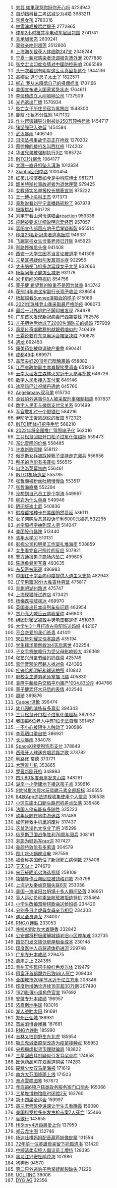 1. [刘芸 如果我骂你妈你开心吗](https://s.weibo.com/weibo?q=%E5%88%98%E8%8A%B8%20%E5%A6%82%E6%9E%9C%E6%88%91%E9%AA%82%E4%BD%A0%E5%A6%88%E4%BD%A0%E5%BC%80%E5%BF%83%E5%90%97&Refer=top) 4224943
1. [自动挡科目二考试减少为4项](https://s.weibo.com/weibo?q=%23%E8%87%AA%E5%8A%A8%E6%8C%A1%E7%A7%91%E7%9B%AE%E4%BA%8C%E8%80%83%E8%AF%95%E5%87%8F%E5%B0%91%E4%B8%BA4%E9%A1%B9%23&Refer=top) 3983211
1. [禁忌女孩](https://s.weibo.com/weibo?q=%E7%A6%81%E5%BF%8C%E5%A5%B3%E5%AD%A9&Refer=top) 2780316
1. [林雪演戏被喂烂提子](https://s.weibo.com/weibo?q=%23%E6%9E%97%E9%9B%AA%E6%BC%94%E6%88%8F%E8%A2%AB%E5%96%82%E7%83%82%E6%8F%90%E5%AD%90%23&Refer=top) 2772865
1. [停车2小时被共享电动车层层包围](https://s.weibo.com/weibo?q=%23%E5%81%9C%E8%BD%A62%E5%B0%8F%E6%97%B6%E8%A2%AB%E5%85%B1%E4%BA%AB%E7%94%B5%E5%8A%A8%E8%BD%A6%E5%B1%82%E5%B1%82%E5%8C%85%E5%9B%B4%23&Refer=top) 2741741
1. [言承旭状态](https://s.weibo.com/weibo?q=%23%E8%A8%80%E6%89%BF%E6%97%AD%E7%8A%B6%E6%80%81%23&Refer=top) 2609241
1. [窦骁亲吻何超莲](https://s.weibo.com/weibo?q=%E7%AA%A6%E9%AA%81%E4%BA%B2%E5%90%BB%E4%BD%95%E8%B6%85%E8%8E%B2&Refer=top) 2512806
1. [上海海关截获人体细胞247支](https://s.weibo.com/weibo?q=%23%E4%B8%8A%E6%B5%B7%E6%B5%B7%E5%85%B3%E6%88%AA%E8%8E%B7%E4%BA%BA%E4%BD%93%E7%BB%86%E8%83%9E247%E6%94%AF%23&Refer=top) 2348744
1. [宁夏一新冠感染者流调报告遭外泄](https://s.weibo.com/weibo?q=%E5%AE%81%E5%A4%8F%E4%B8%80%E6%96%B0%E5%86%A0%E6%84%9F%E6%9F%93%E8%80%85%E6%B5%81%E8%B0%83%E6%8A%A5%E5%91%8A%E9%81%AD%E5%A4%96%E6%B3%84&Refer=top) 2077888
1. [张文宏谈印度疫情对中国防控影响](https://s.weibo.com/weibo?q=%23%E5%BC%A0%E6%96%87%E5%AE%8F%E8%B0%88%E5%8D%B0%E5%BA%A6%E7%96%AB%E6%83%85%E5%AF%B9%E4%B8%AD%E5%9B%BD%E9%98%B2%E6%8E%A7%E5%BD%B1%E5%93%8D%23&Refer=top) 2065589
1. [头一次看到有明星这么认真回复这个](https://s.weibo.com/weibo?q=%23%E5%A4%B4%E4%B8%80%E6%AC%A1%E7%9C%8B%E5%88%B0%E6%9C%89%E6%98%8E%E6%98%9F%E8%BF%99%E4%B9%88%E8%AE%A4%E7%9C%9F%E5%9B%9E%E5%A4%8D%E8%BF%99%E4%B8%AA%23&Refer=top) 1944136
1. [高卿尘 这个房子太土了](https://s.weibo.com/weibo?q=%E9%AB%98%E5%8D%BF%E5%B0%98%20%E8%BF%99%E4%B8%AA%E6%88%BF%E5%AD%90%E5%A4%AA%E5%9C%9F%E4%BA%86&Refer=top) 1822571
1. [柳岩 我从未降低自己的择偶标准](https://s.weibo.com/weibo?q=%E6%9F%B3%E5%B2%A9%20%E6%88%91%E4%BB%8E%E6%9C%AA%E9%99%8D%E4%BD%8E%E8%87%AA%E5%B7%B1%E7%9A%84%E6%8B%A9%E5%81%B6%E6%A0%87%E5%87%86&Refer=top) 1781166
1. [美国宣布进入国家紧急状态](https://s.weibo.com/weibo?q=%23%E7%BE%8E%E5%9B%BD%E5%AE%A3%E5%B8%83%E8%BF%9B%E5%85%A5%E5%9B%BD%E5%AE%B6%E7%B4%A7%E6%80%A5%E7%8A%B6%E6%80%81%23&Refer=top) 1764611
1. [李佳琦成立人间唢呐公司](https://s.weibo.com/weibo?q=%23%E6%9D%8E%E4%BD%B3%E7%90%A6%E6%88%90%E7%AB%8B%E4%BA%BA%E9%97%B4%E5%94%A2%E5%91%90%E5%85%AC%E5%8F%B8%23&Refer=top) 1737509
1. [光光退出厂牌](https://s.weibo.com/weibo?q=%23%E5%85%89%E5%85%89%E9%80%80%E5%87%BA%E5%8E%82%E7%89%8C%23&Refer=top) 1570934
1. [坠亡女子所住民宿为黑旅店](https://s.weibo.com/weibo?q=%E5%9D%A0%E4%BA%A1%E5%A5%B3%E5%AD%90%E6%89%80%E4%BD%8F%E6%B0%91%E5%AE%BF%E4%B8%BA%E9%BB%91%E6%97%85%E5%BA%97&Refer=top) 1548300
1. [鹿晗 化妆不分性别](https://s.weibo.com/weibo?q=%E9%B9%BF%E6%99%97%20%E5%8C%96%E5%A6%86%E4%B8%8D%E5%88%86%E6%80%A7%E5%88%AB&Refer=top) 1471132
1. [作业帮猿辅导分别被处250万顶格罚款](https://s.weibo.com/weibo?q=%23%E4%BD%9C%E4%B8%9A%E5%B8%AE%E7%8C%BF%E8%BE%85%E5%AF%BC%E5%88%86%E5%88%AB%E8%A2%AB%E5%A4%84250%E4%B8%87%E9%A1%B6%E6%A0%BC%E7%BD%9A%E6%AC%BE%23&Refer=top) 1454717
1. [猪坚强已入弥留](https://s.weibo.com/weibo?q=%E7%8C%AA%E5%9D%9A%E5%BC%BA%E5%B7%B2%E5%85%A5%E5%BC%A5%E7%95%99&Refer=top) 1454594
1. [武汉暴雨](https://s.weibo.com/weibo?q=%E6%AD%A6%E6%B1%89%E6%9A%B4%E9%9B%A8&Refer=top) 1406140
1. [洱海坠机事故伤员正在抢救](https://s.weibo.com/weibo?q=%23%E6%B4%B1%E6%B5%B7%E5%9D%A0%E6%9C%BA%E4%BA%8B%E6%95%85%E4%BC%A4%E5%91%98%E6%AD%A3%E5%9C%A8%E6%8A%A2%E6%95%91%23&Refer=top) 1270202
1. [蔡徐坤的接机名叫西红柿](https://s.weibo.com/weibo?q=%23%E8%94%A1%E5%BE%90%E5%9D%A4%E7%9A%84%E6%8E%A5%E6%9C%BA%E5%90%8D%E5%8F%AB%E8%A5%BF%E7%BA%A2%E6%9F%BF%23&Refer=top) 1124202
1. [华谊兄弟被强制执行3亿](https://s.weibo.com/weibo?q=%E5%8D%8E%E8%B0%8A%E5%85%84%E5%BC%9F%E8%A2%AB%E5%BC%BA%E5%88%B6%E6%89%A7%E8%A1%8C3%E4%BA%BF&Refer=top) 1085724
1. [INTO1分宿舍](https://s.weibo.com/weibo?q=INTO1%E5%88%86%E5%AE%BF%E8%88%8D&Refer=top) 1084177
1. [大理一直升机坠入洱海](https://s.weibo.com/weibo?q=%23%E5%A4%A7%E7%90%86%E4%B8%80%E7%9B%B4%E5%8D%87%E6%9C%BA%E5%9D%A0%E5%85%A5%E6%B4%B1%E6%B5%B7%23&Refer=top) 1012834
1. [Xiaohu回归中路](https://s.weibo.com/weibo?q=Xiaohu%E5%9B%9E%E5%BD%92%E4%B8%AD%E8%B7%AF&Refer=top) 1000454
1. [红孩儿扮演者如今是中科院博士](https://s.weibo.com/weibo?q=%23%E7%BA%A2%E5%AD%A9%E5%84%BF%E6%89%AE%E6%BC%94%E8%80%85%E5%A6%82%E4%BB%8A%E6%98%AF%E4%B8%AD%E7%A7%91%E9%99%A2%E5%8D%9A%E5%A3%AB%23&Refer=top) 981271
1. [韶关特斯拉事故逝者为退休民警](https://s.weibo.com/weibo?q=%23%E9%9F%B6%E5%85%B3%E7%89%B9%E6%96%AF%E6%8B%89%E4%BA%8B%E6%95%85%E9%80%9D%E8%80%85%E4%B8%BA%E9%80%80%E4%BC%91%E6%B0%91%E8%AD%A6%23&Refer=top) 979425
1. [女教师实名举报校长猥亵宣判](https://s.weibo.com/weibo?q=%23%E5%A5%B3%E6%95%99%E5%B8%88%E5%AE%9E%E5%90%8D%E4%B8%BE%E6%8A%A5%E6%A0%A1%E9%95%BF%E7%8C%A5%E4%BA%B5%E5%AE%A3%E5%88%A4%23&Refer=top) 975222
1. [王一博小名叫王杰](https://s.weibo.com/weibo?q=%23%E7%8E%8B%E4%B8%80%E5%8D%9A%E5%B0%8F%E5%90%8D%E5%8F%AB%E7%8E%8B%E6%9D%B0%23&Refer=top) 971373
1. [景甜说看刘宇宁直播路转粉了](https://s.weibo.com/weibo?q=%23%E6%99%AF%E7%94%9C%E8%AF%B4%E7%9C%8B%E5%88%98%E5%AE%87%E5%AE%81%E7%9B%B4%E6%92%AD%E8%B7%AF%E8%BD%AC%E7%B2%89%E4%BA%86%23&Refer=top) 967978
1. [极限挑战](https://s.weibo.com/weibo?q=%E6%9E%81%E9%99%90%E6%8C%91%E6%88%98&Refer=top) 961728
1. [刘宇宁看山河令演唱会reaction](https://s.weibo.com/weibo?q=%23%E5%88%98%E5%AE%87%E5%AE%81%E7%9C%8B%E5%B1%B1%E6%B2%B3%E4%BB%A4%E6%BC%94%E5%94%B1%E4%BC%9Areaction%23&Refer=top) 959338
1. [应聘被要求详细说明恋爱经历](https://s.weibo.com/weibo?q=%23%E5%BA%94%E8%81%98%E8%A2%AB%E8%A6%81%E6%B1%82%E8%AF%A6%E7%BB%86%E8%AF%B4%E6%98%8E%E6%81%8B%E7%88%B1%E7%BB%8F%E5%8E%86%23&Refer=top) 957057
1. [富阳宣传部回应豹子后掌疑断裂](https://s.weibo.com/weibo?q=%23%E5%AF%8C%E9%98%B3%E5%AE%A3%E4%BC%A0%E9%83%A8%E5%9B%9E%E5%BA%94%E8%B1%B9%E5%AD%90%E5%90%8E%E6%8E%8C%E7%96%91%E6%96%AD%E8%A3%82%23&Refer=top) 955514
1. [印度23名新冠患者逃离医院](https://s.weibo.com/weibo?q=%23%E5%8D%B0%E5%BA%A623%E5%90%8D%E6%96%B0%E5%86%A0%E6%82%A3%E8%80%85%E9%80%83%E7%A6%BB%E5%8C%BB%E9%99%A2%23&Refer=top) 949331
1. [飞踹掌掴女生涉事老师已开除](https://s.weibo.com/weibo?q=%E9%A3%9E%E8%B8%B9%E6%8E%8C%E6%8E%B4%E5%A5%B3%E7%94%9F%E6%B6%89%E4%BA%8B%E8%80%81%E5%B8%88%E5%B7%B2%E5%BC%80%E9%99%A4&Refer=top) 945923
1. [利路修微信头像](https://s.weibo.com/weibo?q=%23%E5%88%A9%E8%B7%AF%E4%BF%AE%E5%BE%AE%E4%BF%A1%E5%A4%B4%E5%83%8F%23&Refer=top) 941408
1. [西安一大学生因不当言论被退学](https://s.weibo.com/weibo?q=%23%E8%A5%BF%E5%AE%89%E4%B8%80%E5%A4%A7%E5%AD%A6%E7%94%9F%E5%9B%A0%E4%B8%8D%E5%BD%93%E8%A8%80%E8%AE%BA%E8%A2%AB%E9%80%80%E5%AD%A6%23&Refer=top) 941306
1. [三星耳机疑似引发耳部炎症](https://s.weibo.com/weibo?q=%23%E4%B8%89%E6%98%9F%E8%80%B3%E6%9C%BA%E7%96%91%E4%BC%BC%E5%BC%95%E5%8F%91%E8%80%B3%E9%83%A8%E7%82%8E%E7%97%87%23&Refer=top) 932956
1. [丈夫脑梗飞机多次延误女子大哭](https://s.weibo.com/weibo?q=%E4%B8%88%E5%A4%AB%E8%84%91%E6%A2%97%E9%A3%9E%E6%9C%BA%E5%A4%9A%E6%AC%A1%E5%BB%B6%E8%AF%AF%E5%A5%B3%E5%AD%90%E5%A4%A7%E5%93%AD&Refer=top) 932666
1. [杨紫问董子健怎么减肥](https://s.weibo.com/weibo?q=%23%E6%9D%A8%E7%B4%AB%E9%97%AE%E8%91%A3%E5%AD%90%E5%81%A5%E6%80%8E%E4%B9%88%E5%87%8F%E8%82%A5%23&Refer=top) 931178
1. [米卡房间的电视机](https://s.weibo.com/weibo?q=%23%E7%B1%B3%E5%8D%A1%E6%88%BF%E9%97%B4%E7%9A%84%E7%94%B5%E8%A7%86%E6%9C%BA%23&Refer=top) 854756
1. [董子健 希望我的稳重不是因为体重](https://s.weibo.com/weibo?q=%E8%91%A3%E5%AD%90%E5%81%A5%20%E5%B8%8C%E6%9C%9B%E6%88%91%E7%9A%84%E7%A8%B3%E9%87%8D%E4%B8%8D%E6%98%AF%E5%9B%A0%E4%B8%BA%E4%BD%93%E9%87%8D&Refer=top) 843742
1. [获刑14年未坐牢副行长现予收监](https://s.weibo.com/weibo?q=%23%E8%8E%B7%E5%88%9114%E5%B9%B4%E6%9C%AA%E5%9D%90%E7%89%A2%E5%89%AF%E8%A1%8C%E9%95%BF%E7%8E%B0%E4%BA%88%E6%94%B6%E7%9B%91%23&Refer=top) 828654
1. [杨超越看Sunnee演唱会的样子](https://s.weibo.com/weibo?q=%23%E6%9D%A8%E8%B6%85%E8%B6%8A%E7%9C%8BSunnee%E6%BC%94%E5%94%B1%E4%BC%9A%E7%9A%84%E6%A0%B7%E5%AD%90%23&Refer=top) 815089
1. [2021年珠峰登山季采取最严格防疫](https://s.weibo.com/weibo?q=%232021%E5%B9%B4%E7%8F%A0%E5%B3%B0%E7%99%BB%E5%B1%B1%E5%AD%A3%E9%87%87%E5%8F%96%E6%9C%80%E4%B8%A5%E6%A0%BC%E9%98%B2%E7%96%AB%23&Refer=top) 808073
1. [最后一只外逃豹子脚印被发现](https://s.weibo.com/weibo?q=%23%E6%9C%80%E5%90%8E%E4%B8%80%E5%8F%AA%E5%A4%96%E9%80%83%E8%B1%B9%E5%AD%90%E8%84%9A%E5%8D%B0%E8%A2%AB%E5%8F%91%E7%8E%B0%23&Refer=top) 784678
1. [广东首次发现新冠病毒巴西突变株](https://s.weibo.com/weibo?q=%E5%B9%BF%E4%B8%9C%E9%A6%96%E6%AC%A1%E5%8F%91%E7%8E%B0%E6%96%B0%E5%86%A0%E7%97%85%E6%AF%92%E5%B7%B4%E8%A5%BF%E7%AA%81%E5%8F%98%E6%A0%AA&Refer=top) 762576
1. [儿子牺牲后她成了2000名消防员的妈妈](https://s.weibo.com/weibo?q=%23%E5%84%BF%E5%AD%90%E7%89%BA%E7%89%B2%E5%90%8E%E5%A5%B9%E6%88%90%E4%BA%862000%E5%90%8D%E6%B6%88%E9%98%B2%E5%91%98%E7%9A%84%E5%A6%88%E5%A6%88%23&Refer=top) 757909
1. [凤凰传奇唱歌稳的就跟假唱似的](https://s.weibo.com/weibo?q=%23%E5%87%A4%E5%87%B0%E4%BC%A0%E5%A5%87%E5%94%B1%E6%AD%8C%E7%A8%B3%E7%9A%84%E5%B0%B1%E8%B7%9F%E5%81%87%E5%94%B1%E4%BC%BC%E7%9A%84%23&Refer=top) 740439
1. [王霜说要在东京奥运会摧坚决胜](https://s.weibo.com/weibo?q=%23%E7%8E%8B%E9%9C%9C%E8%AF%B4%E8%A6%81%E5%9C%A8%E4%B8%9C%E4%BA%AC%E5%A5%A5%E8%BF%90%E4%BC%9A%E6%91%A7%E5%9D%9A%E5%86%B3%E8%83%9C%23&Refer=top) 700878
1. [遇龙](https://s.weibo.com/weibo?q=%E9%81%87%E9%BE%99&Refer=top) 692450
1. [康美药业被申请破产重整](https://s.weibo.com/weibo?q=%E5%BA%B7%E7%BE%8E%E8%8D%AF%E4%B8%9A%E8%A2%AB%E7%94%B3%E8%AF%B7%E7%A0%B4%E4%BA%A7%E9%87%8D%E6%95%B4&Refer=top) 690441
1. [成都49中](https://s.weibo.com/weibo?q=%E6%88%90%E9%83%BD49%E4%B8%AD&Refer=top) 689971
1. [盖茨夫妇2019年已酝酿离婚](https://s.weibo.com/weibo?q=%E7%9B%96%E8%8C%A8%E5%A4%AB%E5%A6%872019%E5%B9%B4%E5%B7%B2%E9%85%9D%E9%85%BF%E7%A6%BB%E5%A9%9A&Refer=top) 658882
1. [江西省政协副主席肖毅接受调查](https://s.weibo.com/weibo?q=%23%E6%B1%9F%E8%A5%BF%E7%9C%81%E6%94%BF%E5%8D%8F%E5%89%AF%E4%B8%BB%E5%B8%AD%E8%82%96%E6%AF%85%E6%8E%A5%E5%8F%97%E8%B0%83%E6%9F%A5%23&Refer=top) 651923
1. [云南大理发生森林火灾近千人参与扑救](https://s.weibo.com/weibo?q=%E4%BA%91%E5%8D%97%E5%A4%A7%E7%90%86%E5%8F%91%E7%94%9F%E6%A3%AE%E6%9E%97%E7%81%AB%E7%81%BE%E8%BF%91%E5%8D%83%E4%BA%BA%E5%8F%82%E4%B8%8E%E6%89%91%E6%95%91&Refer=top) 649726
1. [数字人民币接入支付宝](https://s.weibo.com/weibo?q=%E6%95%B0%E5%AD%97%E4%BA%BA%E6%B0%91%E5%B8%81%E6%8E%A5%E5%85%A5%E6%94%AF%E4%BB%98%E5%AE%9D&Refer=top) 649146
1. [迪丽热巴让祝绪丹遇她](https://s.weibo.com/weibo?q=%23%E8%BF%AA%E4%B8%BD%E7%83%AD%E5%B7%B4%E8%AE%A9%E7%A5%9D%E7%BB%AA%E4%B8%B9%E9%81%87%E5%A5%B9%23&Refer=top) 645760
1. [Angelababy双马尾](https://s.weibo.com/weibo?q=%23Angelababy%E5%8F%8C%E9%A9%AC%E5%B0%BE%23&Refer=top) 615730
1. [金钱豹外逃事件5人被采取刑事强制措施](https://s.weibo.com/weibo?q=%23%E9%87%91%E9%92%B1%E8%B1%B9%E5%A4%96%E9%80%83%E4%BA%8B%E4%BB%B65%E4%BA%BA%E8%A2%AB%E9%87%87%E5%8F%96%E5%88%91%E4%BA%8B%E5%BC%BA%E5%88%B6%E6%8E%AA%E6%96%BD%23&Refer=top) 607837
1. [数字人民币与微信支付宝关系](https://s.weibo.com/weibo?q=%23%E6%95%B0%E5%AD%97%E4%BA%BA%E6%B0%91%E5%B8%81%E4%B8%8E%E5%BE%AE%E4%BF%A1%E6%94%AF%E4%BB%98%E5%AE%9D%E5%85%B3%E7%B3%BB%23&Refer=top) 601499
1. [军官敬礼时一个带错仨](https://s.weibo.com/weibo?q=%23%E5%86%9B%E5%AE%98%E6%95%AC%E7%A4%BC%E6%97%B6%E4%B8%80%E4%B8%AA%E5%B8%A6%E9%94%99%E4%BB%A8%23&Refer=top) 584216
1. [尹昉听王俊凯胡说的反应](https://s.weibo.com/weibo?q=%23%E5%B0%B9%E6%98%89%E5%90%AC%E7%8E%8B%E4%BF%8A%E5%87%AF%E8%83%A1%E8%AF%B4%E7%9A%84%E5%8F%8D%E5%BA%94%23&Refer=top) 572323
1. [INTO1团体打招呼手势](https://s.weibo.com/weibo?q=%23INTO1%E5%9B%A2%E4%BD%93%E6%89%93%E6%8B%9B%E5%91%BC%E6%89%8B%E5%8A%BF%23&Refer=top) 566210
1. [2022年将全国推广驾照电子化](https://s.weibo.com/weibo?q=2022%E5%B9%B4%E5%B0%86%E5%85%A8%E5%9B%BD%E6%8E%A8%E5%B9%BF%E9%A9%BE%E7%85%A7%E7%94%B5%E5%AD%90%E5%8C%96&Refer=top) 562016
1. [三只松鼠回应开口松子过氧化值超标](https://s.weibo.com/weibo?q=%23%E4%B8%89%E5%8F%AA%E6%9D%BE%E9%BC%A0%E5%9B%9E%E5%BA%94%E5%BC%80%E5%8F%A3%E6%9D%BE%E5%AD%90%E8%BF%87%E6%B0%A7%E5%8C%96%E5%80%BC%E8%B6%85%E6%A0%87%23&Refer=top) 559473
1. [东北雪糕的价格](https://s.weibo.com/weibo?q=%23%E4%B8%9C%E5%8C%97%E9%9B%AA%E7%B3%95%E7%9A%84%E4%BB%B7%E6%A0%BC%23&Refer=top) 558485
1. [许嵩新歌假摔](https://s.weibo.com/weibo?q=%23%E8%AE%B8%E5%B5%A9%E6%96%B0%E6%AD%8C%E5%81%87%E6%91%94%23&Refer=top) 558112
1. [俄罗斯女兵被踩掉靴子坚持走完阅兵](https://s.weibo.com/weibo?q=%23%E4%BF%84%E7%BD%97%E6%96%AF%E5%A5%B3%E5%85%B5%E8%A2%AB%E8%B8%A9%E6%8E%89%E9%9D%B4%E5%AD%90%E5%9D%9A%E6%8C%81%E8%B5%B0%E5%AE%8C%E9%98%85%E5%85%B5%23&Refer=top) 556656
1. [鸭子的毛能有多蓬松](https://s.weibo.com/weibo?q=%23%E9%B8%AD%E5%AD%90%E7%9A%84%E6%AF%9B%E8%83%BD%E6%9C%89%E5%A4%9A%E8%93%AC%E6%9D%BE%23&Refer=top) 556515
1. [何洛洛荧幕初吻](https://s.weibo.com/weibo?q=%23%E4%BD%95%E6%B4%9B%E6%B4%9B%E8%8D%A7%E5%B9%95%E5%88%9D%E5%90%BB%23&Refer=top) 556461
1. [INTO1机场造型](https://s.weibo.com/weibo?q=INTO1%E6%9C%BA%E5%9C%BA%E9%80%A0%E5%9E%8B&Refer=top) 555785
1. [张哲瀚被粉丝吐槽慢慢鱼](https://s.weibo.com/weibo?q=%23%E5%BC%A0%E5%93%B2%E7%80%9A%E8%A2%AB%E7%B2%89%E4%B8%9D%E5%90%90%E6%A7%BD%E6%85%A2%E6%85%A2%E9%B1%BC%23&Refer=top) 553517
1. [张哲瀚直播](https://s.weibo.com/weibo?q=%E5%BC%A0%E5%93%B2%E7%80%9A%E7%9B%B4%E6%92%AD&Refer=top) 552294
1. [没想到自己员工是个学渣](https://s.weibo.com/weibo?q=%23%E6%B2%A1%E6%83%B3%E5%88%B0%E8%87%AA%E5%B7%B1%E5%91%98%E5%B7%A5%E6%98%AF%E4%B8%AA%E5%AD%A6%E6%B8%A3%23&Refer=top) 549997
1. [柳岩为什么单身](https://s.weibo.com/weibo?q=%23%E6%9F%B3%E5%B2%A9%E4%B8%BA%E4%BB%80%E4%B9%88%E5%8D%95%E8%BA%AB%23&Refer=top) 549946
1. [阴间版迪士尼](https://s.weibo.com/weibo?q=%23%E9%98%B4%E9%97%B4%E7%89%88%E8%BF%AA%E5%A3%AB%E5%B0%BC%23&Refer=top) 540836
1. [假疫苗接种卡在美国悄然蔓延](https://s.weibo.com/weibo?q=%E5%81%87%E7%96%AB%E8%8B%97%E6%8E%A5%E7%A7%8D%E5%8D%A1%E5%9C%A8%E7%BE%8E%E5%9B%BD%E6%82%84%E7%84%B6%E8%94%93%E5%BB%B6&Refer=top) 536111
1. [女子网购后恶意投诉牟利6000元被抓](https://s.weibo.com/weibo?q=%E5%A5%B3%E5%AD%90%E7%BD%91%E8%B4%AD%E5%90%8E%E6%81%B6%E6%84%8F%E6%8A%95%E8%AF%89%E7%89%9F%E5%88%A96000%E5%85%83%E8%A2%AB%E6%8A%93&Refer=top) 532295
1. [刘宇周柯宇抽到双人间](https://s.weibo.com/weibo?q=%23%E5%88%98%E5%AE%87%E5%91%A8%E6%9F%AF%E5%AE%87%E6%8A%BD%E5%88%B0%E5%8F%8C%E4%BA%BA%E9%97%B4%23&Refer=top) 514047
1. [美团股价暴跌](https://s.weibo.com/weibo?q=%E7%BE%8E%E5%9B%A2%E8%82%A1%E4%BB%B7%E6%9A%B4%E8%B7%8C&Refer=top) 513440
1. [青年大学习](https://s.weibo.com/weibo?q=%E9%9D%92%E5%B9%B4%E5%A4%A7%E5%AD%A6%E4%B9%A0&Refer=top) 510131
1. [影视公司和明星工作室扎堆海南](https://s.weibo.com/weibo?q=%23%E5%BD%B1%E8%A7%86%E5%85%AC%E5%8F%B8%E5%92%8C%E6%98%8E%E6%98%9F%E5%B7%A5%E4%BD%9C%E5%AE%A4%E6%89%8E%E5%A0%86%E6%B5%B7%E5%8D%97%23&Refer=top) 508859
1. [女生看完自己照片的反应](https://s.weibo.com/weibo?q=%23%E5%A5%B3%E7%94%9F%E7%9C%8B%E5%AE%8C%E8%87%AA%E5%B7%B1%E7%85%A7%E7%89%87%E7%9A%84%E5%8F%8D%E5%BA%94%23&Refer=top) 507921
1. [警方通报男子商场内坠亡](https://s.weibo.com/weibo?q=%E8%AD%A6%E6%96%B9%E9%80%9A%E6%8A%A5%E7%94%B7%E5%AD%90%E5%95%86%E5%9C%BA%E5%86%85%E5%9D%A0%E4%BA%A1&Refer=top) 499805
1. [陈瑶鱼骨辫写真](https://s.weibo.com/weibo?q=%23%E9%99%88%E7%91%B6%E9%B1%BC%E9%AA%A8%E8%BE%AB%E5%86%99%E7%9C%9F%23&Refer=top) 493635
1. [东契奇被驱逐](https://s.weibo.com/weibo?q=%E4%B8%9C%E5%A5%91%E5%A5%87%E8%A2%AB%E9%A9%B1%E9%80%90&Refer=top) 486983
1. [中国红十字会向印度提供人道主义支持](https://s.weibo.com/weibo?q=%23%E4%B8%AD%E5%9B%BD%E7%BA%A2%E5%8D%81%E5%AD%97%E4%BC%9A%E5%90%91%E5%8D%B0%E5%BA%A6%E6%8F%90%E4%BE%9B%E4%BA%BA%E9%81%93%E4%B8%BB%E4%B9%89%E6%94%AF%E6%8C%81%23&Refer=top) 482943
1. [辽宁男篮38分大胜吉林男篮](https://s.weibo.com/weibo?q=%E8%BE%BD%E5%AE%81%E7%94%B7%E7%AF%AE38%E5%88%86%E5%A4%A7%E8%83%9C%E5%90%89%E6%9E%97%E7%94%B7%E7%AF%AE&Refer=top) 475817
1. [奔跑吧湖州路透](https://s.weibo.com/weibo?q=%23%E5%A5%94%E8%B7%91%E5%90%A7%E6%B9%96%E5%B7%9E%E8%B7%AF%E9%80%8F%23&Refer=top) 475747
1. [上海现猫咪试养店](https://s.weibo.com/weibo?q=%23%E4%B8%8A%E6%B5%B7%E7%8E%B0%E7%8C%AB%E5%92%AA%E8%AF%95%E5%85%BB%E5%BA%97%23&Refer=top) 473421
1. [杨梅荔枝啵啵冰](https://s.weibo.com/weibo?q=%23%E6%9D%A8%E6%A2%85%E8%8D%94%E6%9E%9D%E5%95%B5%E5%95%B5%E5%86%B0%23&Refer=top) 469970
1. [英国查出日本造列车有问题](https://s.weibo.com/weibo?q=%E8%8B%B1%E5%9B%BD%E6%9F%A5%E5%87%BA%E6%97%A5%E6%9C%AC%E9%80%A0%E5%88%97%E8%BD%A6%E6%9C%89%E9%97%AE%E9%A2%98&Refer=top) 463954
1. [贾乃亮大喊岳云鹏我爱你](https://s.weibo.com/weibo?q=%23%E8%B4%BE%E4%B9%83%E4%BA%AE%E5%A4%A7%E5%96%8A%E5%B2%B3%E4%BA%91%E9%B9%8F%E6%88%91%E7%88%B1%E4%BD%A0%23&Refer=top) 456803
1. [组团玩密室被戴手铐电击都是伤](https://s.weibo.com/weibo?q=%E7%BB%84%E5%9B%A2%E7%8E%A9%E5%AF%86%E5%AE%A4%E8%A2%AB%E6%88%B4%E6%89%8B%E9%93%90%E7%94%B5%E5%87%BB%E9%83%BD%E6%98%AF%E4%BC%A4&Refer=top) 451039
1. [大学生3个月打造古典配饰送妈妈](https://s.weibo.com/weibo?q=%23%E5%A4%A7%E5%AD%A6%E7%94%9F3%E4%B8%AA%E6%9C%88%E6%89%93%E9%80%A0%E5%8F%A4%E5%85%B8%E9%85%8D%E9%A5%B0%E9%80%81%E5%A6%88%E5%A6%88%23&Refer=top) 442107
1. [不会恋爱的我们杀青](https://s.weibo.com/weibo?q=%23%E4%B8%8D%E4%BC%9A%E6%81%8B%E7%88%B1%E7%9A%84%E6%88%91%E4%BB%AC%E6%9D%80%E9%9D%92%23&Refer=top) 441411
1. [宋亚轩刘耀文快本路透](https://s.weibo.com/weibo?q=%23%E5%AE%8B%E4%BA%9A%E8%BD%A9%E5%88%98%E8%80%80%E6%96%87%E5%BF%AB%E6%9C%AC%E8%B7%AF%E9%80%8F%23&Refer=top) 435194
1. [学生球场晕倒救治4天后离世](https://s.weibo.com/weibo?q=%23%E5%AD%A6%E7%94%9F%E7%90%83%E5%9C%BA%E6%99%95%E5%80%92%E6%95%91%E6%B2%BB4%E5%A4%A9%E5%90%8E%E7%A6%BB%E4%B8%96%23&Refer=top) 432254
1. [子女手机依赖行为受父母影响较大](https://s.weibo.com/weibo?q=%23%E5%AD%90%E5%A5%B3%E6%89%8B%E6%9C%BA%E4%BE%9D%E8%B5%96%E8%A1%8C%E4%B8%BA%E5%8F%97%E7%88%B6%E6%AF%8D%E5%BD%B1%E5%93%8D%E8%BE%83%E5%A4%A7%23&Refer=top) 426369
1. [张艺兴母亲节给妈妈做菜](https://s.weibo.com/weibo?q=%23%E5%BC%A0%E8%89%BA%E5%85%B4%E6%AF%8D%E4%BA%B2%E8%8A%82%E7%BB%99%E5%A6%88%E5%A6%88%E5%81%9A%E8%8F%9C%23&Refer=top) 425745
1. [雷佳音邓伦帮路人找对象](https://s.weibo.com/weibo?q=%E9%9B%B7%E4%BD%B3%E9%9F%B3%E9%82%93%E4%BC%A6%E5%B8%AE%E8%B7%AF%E4%BA%BA%E6%89%BE%E5%AF%B9%E8%B1%A1&Refer=top) 424396
1. [杜锋给胡明轩和球迷拍照](https://s.weibo.com/weibo?q=%E6%9D%9C%E9%94%8B%E7%BB%99%E8%83%A1%E6%98%8E%E8%BD%A9%E5%92%8C%E7%90%83%E8%BF%B7%E6%8B%8D%E7%85%A7&Refer=top) 410842
1. [职校女生遭男老师掌掴飞踹](https://s.weibo.com/weibo?q=%E8%81%8C%E6%A0%A1%E5%A5%B3%E7%94%9F%E9%81%AD%E7%94%B7%E8%80%81%E5%B8%88%E6%8E%8C%E6%8E%B4%E9%A3%9E%E8%B8%B9&Refer=top) 405830
1. [袁隆平超级杂交稻平均亩产1004.83公斤](https://s.weibo.com/weibo?q=%E8%A2%81%E9%9A%86%E5%B9%B3%E8%B6%85%E7%BA%A7%E6%9D%82%E4%BA%A4%E7%A8%BB%E5%B9%B3%E5%9D%87%E4%BA%A9%E4%BA%A71004.83%E5%85%AC%E6%96%A4&Refer=top) 404766
1. [董子健弄坏木马后的表情](https://s.weibo.com/weibo?q=%23%E8%91%A3%E5%AD%90%E5%81%A5%E5%BC%84%E5%9D%8F%E6%9C%A8%E9%A9%AC%E5%90%8E%E7%9A%84%E8%A1%A8%E6%83%85%23&Refer=top) 402546
1. [周琦](https://s.weibo.com/weibo?q=%E5%91%A8%E7%90%A6&Refer=top) 399876
1. [Capper道歉](https://s.weibo.com/weibo?q=%23Capper%E9%81%93%E6%AD%89%23&Refer=top) 396474
1. [幼儿园的演练有多真实](https://s.weibo.com/weibo?q=%23%E5%B9%BC%E5%84%BF%E5%9B%AD%E7%9A%84%E6%BC%94%E7%BB%83%E6%9C%89%E5%A4%9A%E7%9C%9F%E5%AE%9E%23&Refer=top) 394343
1. [三只松鼠开口松子过氧化值超标](https://s.weibo.com/weibo?q=%E4%B8%89%E5%8F%AA%E6%9D%BE%E9%BC%A0%E5%BC%80%E5%8F%A3%E6%9D%BE%E5%AD%90%E8%BF%87%E6%B0%A7%E5%8C%96%E5%80%BC%E8%B6%85%E6%A0%87&Refer=top) 392032
1. [我国每6位老人中有1位无法自理](https://s.weibo.com/weibo?q=%23%E6%88%91%E5%9B%BD%E6%AF%8F6%E4%BD%8D%E8%80%81%E4%BA%BA%E4%B8%AD%E6%9C%891%E4%BD%8D%E6%97%A0%E6%B3%95%E8%87%AA%E7%90%86%23&Refer=top) 391457
1. [一不小心被陌生人触动了](https://s.weibo.com/weibo?q=%E4%B8%80%E4%B8%8D%E5%B0%8F%E5%BF%83%E8%A2%AB%E9%99%8C%E7%94%9F%E4%BA%BA%E8%A7%A6%E5%8A%A8%E4%BA%86&Refer=top) 390586
1. [李现晒口罩自拍](https://s.weibo.com/weibo?q=%23%E6%9D%8E%E7%8E%B0%E6%99%92%E5%8F%A3%E7%BD%A9%E8%87%AA%E6%8B%8D%23&Refer=top) 386921
1. [长沙暴雨](https://s.weibo.com/weibo?q=%E9%95%BF%E6%B2%99%E6%9A%B4%E9%9B%A8&Refer=top) 384078
1. [SpaceX接受狗狗币支付](https://s.weibo.com/weibo?q=SpaceX%E6%8E%A5%E5%8F%97%E7%8B%97%E7%8B%97%E5%B8%81%E6%94%AF%E4%BB%98&Refer=top) 378849
1. [西班牙人球迷齐唱武磊之歌](https://s.weibo.com/weibo?q=%E8%A5%BF%E7%8F%AD%E7%89%99%E4%BA%BA%E7%90%83%E8%BF%B7%E9%BD%90%E5%94%B1%E6%AD%A6%E7%A3%8A%E4%B9%8B%E6%AD%8C&Refer=top) 373782
1. [利路修 常德](https://s.weibo.com/weibo?q=%E5%88%A9%E8%B7%AF%E4%BF%AE%20%E5%B8%B8%E5%BE%B7&Refer=top) 373771
1. [大理直升机](https://s.weibo.com/weibo?q=%E5%A4%A7%E7%90%86%E7%9B%B4%E5%8D%87%E6%9C%BA&Refer=top) 353865
1. [罗晋新剧开机](https://s.weibo.com/weibo?q=%23%E7%BD%97%E6%99%8B%E6%96%B0%E5%89%A7%E5%BC%80%E6%9C%BA%23&Refer=top) 348893
1. [四川80多度悬崖发夹山路](https://s.weibo.com/weibo?q=%E5%9B%9B%E5%B7%9D80%E5%A4%9A%E5%BA%A6%E6%82%AC%E5%B4%96%E5%8F%91%E5%A4%B9%E5%B1%B1%E8%B7%AF&Refer=top) 348281
1. [湖南一小学建地下接送孩子点](https://s.weibo.com/weibo?q=%23%E6%B9%96%E5%8D%97%E4%B8%80%E5%B0%8F%E5%AD%A6%E5%BB%BA%E5%9C%B0%E4%B8%8B%E6%8E%A5%E9%80%81%E5%AD%A9%E5%AD%90%E7%82%B9%23&Refer=top) 339616
1. [9款14批次假水玩具硼元素全部超标](https://s.weibo.com/weibo?q=%239%E6%AC%BE14%E6%89%B9%E6%AC%A1%E5%81%87%E6%B0%B4%E7%8E%A9%E5%85%B7%E7%A1%BC%E5%85%83%E7%B4%A0%E5%85%A8%E9%83%A8%E8%B6%85%E6%A0%87%23&Refer=top) 336555
1. [84款App违法违规收集使用个人信息](https://s.weibo.com/weibo?q=84%E6%AC%BEApp%E8%BF%9D%E6%B3%95%E8%BF%9D%E8%A7%84%E6%94%B6%E9%9B%86%E4%BD%BF%E7%94%A8%E4%B8%AA%E4%BA%BA%E4%BF%A1%E6%81%AF&Refer=top) 336538
1. [小区车库出口断头路司机差点坠落](https://s.weibo.com/weibo?q=%E5%B0%8F%E5%8C%BA%E8%BD%A6%E5%BA%93%E5%87%BA%E5%8F%A3%E6%96%AD%E5%A4%B4%E8%B7%AF%E5%8F%B8%E6%9C%BA%E5%B7%AE%E7%82%B9%E5%9D%A0%E8%90%BD&Refer=top) 335486
1. [法国人停车能有多随性](https://s.weibo.com/weibo?q=%23%E6%B3%95%E5%9B%BD%E4%BA%BA%E5%81%9C%E8%BD%A6%E8%83%BD%E6%9C%89%E5%A4%9A%E9%9A%8F%E6%80%A7%23&Refer=top) 325223
1. [幼年灰鲸在地中海迷路](https://s.weibo.com/weibo?q=%E5%B9%BC%E5%B9%B4%E7%81%B0%E9%B2%B8%E5%9C%A8%E5%9C%B0%E4%B8%AD%E6%B5%B7%E8%BF%B7%E8%B7%AF&Refer=top) 317489
1. [如何拯救手机里的废片](https://s.weibo.com/weibo?q=%E5%A6%82%E4%BD%95%E6%8B%AF%E6%95%91%E6%89%8B%E6%9C%BA%E9%87%8C%E7%9A%84%E5%BA%9F%E7%89%87&Refer=top) 317437
1. [这鼠洗澡也太专业了吧](https://s.weibo.com/weibo?q=%23%E8%BF%99%E9%BC%A0%E6%B4%97%E6%BE%A1%E4%B9%9F%E5%A4%AA%E4%B8%93%E4%B8%9A%E4%BA%86%E5%90%A7%23&Refer=top) 315299
1. [俄罗斯卫国战争胜利76周年阅兵](https://s.weibo.com/weibo?q=%23%E4%BF%84%E7%BD%97%E6%96%AF%E5%8D%AB%E5%9B%BD%E6%88%98%E4%BA%89%E8%83%9C%E5%88%A976%E5%91%A8%E5%B9%B4%E9%98%85%E5%85%B5%23&Refer=top) 308191
1. [刘彰为妈妈写rap词](https://s.weibo.com/weibo?q=%23%E5%88%98%E5%BD%B0%E4%B8%BA%E5%A6%88%E5%A6%88%E5%86%99rap%E8%AF%8D%23&Refer=top) 307427
1. [美颜特效能有多离谱](https://s.weibo.com/weibo?q=%E7%BE%8E%E9%A2%9C%E7%89%B9%E6%95%88%E8%83%BD%E6%9C%89%E5%A4%9A%E7%A6%BB%E8%B0%B1&Refer=top) 304579
1. [顾川吃火锅辣没电](https://s.weibo.com/weibo?q=%23%E9%A1%BE%E5%B7%9D%E5%90%83%E7%81%AB%E9%94%85%E8%BE%A3%E6%B2%A1%E7%94%B5%23&Refer=top) 287556
1. [福奇称美国低估了新冠死亡病例数](https://s.weibo.com/weibo?q=%E7%A6%8F%E5%A5%87%E7%A7%B0%E7%BE%8E%E5%9B%BD%E4%BD%8E%E4%BC%B0%E4%BA%86%E6%96%B0%E5%86%A0%E6%AD%BB%E4%BA%A1%E7%97%85%E4%BE%8B%E6%95%B0&Refer=top) 275408
1. [天天向上](https://s.weibo.com/weibo?q=%E5%A4%A9%E5%A4%A9%E5%90%91%E4%B8%8A&Refer=top) 274670
1. [宋亚轩晒弟弟海选视频](https://s.weibo.com/weibo?q=%23%E5%AE%8B%E4%BA%9A%E8%BD%A9%E6%99%92%E5%BC%9F%E5%BC%9F%E6%B5%B7%E9%80%89%E8%A7%86%E9%A2%91%23&Refer=top) 258109
1. [猿辅导作业帮回应被顶格罚款](https://s.weibo.com/weibo?q=%23%E7%8C%BF%E8%BE%85%E5%AF%BC%E4%BD%9C%E4%B8%9A%E5%B8%AE%E5%9B%9E%E5%BA%94%E8%A2%AB%E9%A1%B6%E6%A0%BC%E7%BD%9A%E6%AC%BE%23&Refer=top) 253798
1. [上海驴友秦岭穿越失联8天](https://s.weibo.com/weibo?q=%23%E4%B8%8A%E6%B5%B7%E9%A9%B4%E5%8F%8B%E7%A7%A6%E5%B2%AD%E7%A9%BF%E8%B6%8A%E5%A4%B1%E8%81%948%E5%A4%A9%23&Refer=top) 253038
1. [美国一海滨阳台坍塌十多人瞬间坠落](https://s.weibo.com/weibo?q=%E7%BE%8E%E5%9B%BD%E4%B8%80%E6%B5%B7%E6%BB%A8%E9%98%B3%E5%8F%B0%E5%9D%8D%E5%A1%8C%E5%8D%81%E5%A4%9A%E4%BA%BA%E7%9E%AC%E9%97%B4%E5%9D%A0%E8%90%BD&Refer=top) 236951
1. [盲人运动员称乘坐航班被拒绝登机](https://s.weibo.com/weibo?q=%E7%9B%B2%E4%BA%BA%E8%BF%90%E5%8A%A8%E5%91%98%E7%A7%B0%E4%B9%98%E5%9D%90%E8%88%AA%E7%8F%AD%E8%A2%AB%E6%8B%92%E7%BB%9D%E7%99%BB%E6%9C%BA&Refer=top) 235464
1. [小学生改编邓紫棋歌曲送给妈妈](https://s.weibo.com/weibo?q=%E5%B0%8F%E5%AD%A6%E7%94%9F%E6%94%B9%E7%BC%96%E9%82%93%E7%B4%AB%E6%A3%8B%E6%AD%8C%E6%9B%B2%E9%80%81%E7%BB%99%E5%A6%88%E5%A6%88&Refer=top) 234420
1. [分别多日老虎母女母亲节相见](https://s.weibo.com/weibo?q=%23%E5%88%86%E5%88%AB%E5%A4%9A%E6%97%A5%E8%80%81%E8%99%8E%E6%AF%8D%E5%A5%B3%E6%AF%8D%E4%BA%B2%E8%8A%82%E7%9B%B8%E8%A7%81%23&Refer=top) 234303
1. [遇龙全员遇龙](https://s.weibo.com/weibo?q=%23%E9%81%87%E9%BE%99%E5%85%A8%E5%91%98%E9%81%87%E9%BE%99%23&Refer=top) 234007
1. [RNG八连胜](https://s.weibo.com/weibo?q=RNG%E5%85%AB%E8%BF%9E%E8%83%9C&Refer=top) 233053
1. [哆啦A梦助攻大雄静香](https://s.weibo.com/weibo?q=%23%E5%93%86%E5%95%A6A%E6%A2%A6%E5%8A%A9%E6%94%BB%E5%A4%A7%E9%9B%84%E9%9D%99%E9%A6%99%23&Refer=top) 232842
1. [公安部将积极缓解城镇老旧小区停车难](https://s.weibo.com/weibo?q=%23%E5%85%AC%E5%AE%89%E9%83%A8%E5%B0%86%E7%A7%AF%E6%9E%81%E7%BC%93%E8%A7%A3%E5%9F%8E%E9%95%87%E8%80%81%E6%97%A7%E5%B0%8F%E5%8C%BA%E5%81%9C%E8%BD%A6%E9%9A%BE%23&Refer=top) 232735
1. [四部门发文降低房屋租金成本](https://s.weibo.com/weibo?q=%23%E5%9B%9B%E9%83%A8%E9%97%A8%E5%8F%91%E6%96%87%E9%99%8D%E4%BD%8E%E6%88%BF%E5%B1%8B%E7%A7%9F%E9%87%91%E6%88%90%E6%9C%AC%23&Refer=top) 230148
1. [印度医护人员将遗体扔进河](https://s.weibo.com/weibo?q=%E5%8D%B0%E5%BA%A6%E5%8C%BB%E6%8A%A4%E4%BA%BA%E5%91%98%E5%B0%86%E9%81%97%E4%BD%93%E6%89%94%E8%BF%9B%E6%B2%B3&Refer=top) 229748
1. [广东专升本成绩](https://s.weibo.com/weibo?q=%E5%B9%BF%E4%B8%9C%E4%B8%93%E5%8D%87%E6%9C%AC%E6%88%90%E7%BB%A9&Refer=top) 229475
1. [悬崖之上](https://s.weibo.com/weibo?q=%E6%82%AC%E5%B4%96%E4%B9%8B%E4%B8%8A&Refer=top) 224365
1. [贵州天空现闪电般红色发光体](https://s.weibo.com/weibo?q=%E8%B4%B5%E5%B7%9E%E5%A4%A9%E7%A9%BA%E7%8E%B0%E9%97%AA%E7%94%B5%E8%88%AC%E7%BA%A2%E8%89%B2%E5%8F%91%E5%85%89%E4%BD%93&Refer=top) 219479
1. [阿富汗首都爆炸已致68人死亡](https://s.weibo.com/weibo?q=%E9%98%BF%E5%AF%8C%E6%B1%97%E9%A6%96%E9%83%BD%E7%88%86%E7%82%B8%E5%B7%B2%E8%87%B468%E4%BA%BA%E6%AD%BB%E4%BA%A1&Refer=top) 209438
1. [全国城市20年节水近千亿立方米](https://s.weibo.com/weibo?q=%23%E5%85%A8%E5%9B%BD%E5%9F%8E%E5%B8%8220%E5%B9%B4%E8%8A%82%E6%B0%B4%E8%BF%91%E5%8D%83%E4%BA%BF%E7%AB%8B%E6%96%B9%E7%B1%B3%23&Refer=top) 208346
1. [印度新增确诊连续18天超30万例](https://s.weibo.com/weibo?q=%23%E5%8D%B0%E5%BA%A6%E6%96%B0%E5%A2%9E%E7%A1%AE%E8%AF%8A%E8%BF%9E%E7%BB%AD18%E5%A4%A9%E8%B6%8530%E4%B8%87%E4%BE%8B%23&Refer=top) 207490
1. [1921赴俄小组角色官宣](https://s.weibo.com/weibo?q=1921%E8%B5%B4%E4%BF%84%E5%B0%8F%E7%BB%84%E8%A7%92%E8%89%B2%E5%AE%98%E5%AE%A3&Refer=top) 197692
1. [安徽专升本成绩](https://s.weibo.com/weibo?q=%E5%AE%89%E5%BE%BD%E4%B8%93%E5%8D%87%E6%9C%AC%E6%88%90%E7%BB%A9&Refer=top) 196957
1. [浓眉倒地争球](https://s.weibo.com/weibo?q=%E6%B5%93%E7%9C%89%E5%80%92%E5%9C%B0%E4%BA%89%E7%90%83&Refer=top) 193016
1. [湖人战胜太阳](https://s.weibo.com/weibo?q=%23%E6%B9%96%E4%BA%BA%E6%88%98%E8%83%9C%E5%A4%AA%E9%98%B3%23&Refer=top) 191691
1. [郑州正弘城](https://s.weibo.com/weibo?q=%E9%83%91%E5%B7%9E%E6%AD%A3%E5%BC%98%E5%9F%8E&Refer=top) 188931
1. [首届消博会闭幕](https://s.weibo.com/weibo?q=%23%E9%A6%96%E5%B1%8A%E6%B6%88%E5%8D%9A%E4%BC%9A%E9%97%AD%E5%B9%95%23&Refer=top) 187681
1. [RNG六连胜](https://s.weibo.com/weibo?q=RNG%E5%85%AD%E8%BF%9E%E8%83%9C&Refer=top) 185990
1. [吉林又拍到野生东北虎](https://s.weibo.com/weibo?q=%23%E5%90%89%E6%9E%97%E5%8F%88%E6%8B%8D%E5%88%B0%E9%87%8E%E7%94%9F%E4%B8%9C%E5%8C%97%E8%99%8E%23&Refer=top) 185954
1. [吸血鬼城堡原型改造为疫苗接种点](https://s.weibo.com/weibo?q=%E5%90%B8%E8%A1%80%E9%AC%BC%E5%9F%8E%E5%A0%A1%E5%8E%9F%E5%9E%8B%E6%94%B9%E9%80%A0%E4%B8%BA%E7%96%AB%E8%8B%97%E6%8E%A5%E7%A7%8D%E7%82%B9&Refer=top) 185952
1. [央视揭虚拟货币理财骗局](https://s.weibo.com/weibo?q=%23%E5%A4%AE%E8%A7%86%E6%8F%AD%E8%99%9A%E6%8B%9F%E8%B4%A7%E5%B8%81%E7%90%86%E8%B4%A2%E9%AA%97%E5%B1%80%23&Refer=top) 183822
1. [三星回应耳机疑似引发耳朵炎症](https://s.weibo.com/weibo?q=%E4%B8%89%E6%98%9F%E5%9B%9E%E5%BA%94%E8%80%B3%E6%9C%BA%E7%96%91%E4%BC%BC%E5%BC%95%E5%8F%91%E8%80%B3%E6%9C%B5%E7%82%8E%E7%97%87&Refer=top) 174658
1. [医保药品可在双渠道购买](https://s.weibo.com/weibo?q=%E5%8C%BB%E4%BF%9D%E8%8D%AF%E5%93%81%E5%8F%AF%E5%9C%A8%E5%8F%8C%E6%B8%A0%E9%81%93%E8%B4%AD%E4%B9%B0&Refer=top) 174283
1. [硬糖少女双马尾海报](https://s.weibo.com/weibo?q=%23%E7%A1%AC%E7%B3%96%E5%B0%91%E5%A5%B3%E5%8F%8C%E9%A9%AC%E5%B0%BE%E6%B5%B7%E6%8A%A5%23&Refer=top) 171619
1. [南方大范围降雨上线](https://s.weibo.com/weibo?q=%E5%8D%97%E6%96%B9%E5%A4%A7%E8%8C%83%E5%9B%B4%E9%99%8D%E9%9B%A8%E4%B8%8A%E7%BA%BF&Refer=top) 171503
1. [景点雪糕图鉴](https://s.weibo.com/weibo?q=%23%E6%99%AF%E7%82%B9%E9%9B%AA%E7%B3%95%E5%9B%BE%E9%89%B4%23&Refer=top) 167872
1. [年底前6项户籍类政务服务家门口能办](https://s.weibo.com/weibo?q=%E5%B9%B4%E5%BA%95%E5%89%8D6%E9%A1%B9%E6%88%B7%E7%B1%8D%E7%B1%BB%E6%94%BF%E5%8A%A1%E6%9C%8D%E5%8A%A1%E5%AE%B6%E9%97%A8%E5%8F%A3%E8%83%BD%E5%8A%9E&Refer=top) 165066
1. [三星堆博物馆临时闭馆2天](https://s.weibo.com/weibo?q=%23%E4%B8%89%E6%98%9F%E5%A0%86%E5%8D%9A%E7%89%A9%E9%A6%86%E4%B8%B4%E6%97%B6%E9%97%AD%E9%A6%862%E5%A4%A9%23&Refer=top) 163760
1. [第十四届全运会](https://s.weibo.com/weibo?q=%E7%AC%AC%E5%8D%81%E5%9B%9B%E5%B1%8A%E5%85%A8%E8%BF%90%E4%BC%9A&Refer=top) 159997
1. [高三老师暂停讲课让学生去看晚霞](https://s.weibo.com/weibo?q=%23%E9%AB%98%E4%B8%89%E8%80%81%E5%B8%88%E6%9A%82%E5%81%9C%E8%AE%B2%E8%AF%BE%E8%AE%A9%E5%AD%A6%E7%94%9F%E5%8E%BB%E7%9C%8B%E6%99%9A%E9%9C%9E%23&Refer=top) 159090
1. [美国科罗拉多州发生枪击案7人死亡](https://s.weibo.com/weibo?q=%E7%BE%8E%E5%9B%BD%E7%A7%91%E7%BD%97%E6%8B%89%E5%A4%9A%E5%B7%9E%E5%8F%91%E7%94%9F%E6%9E%AA%E5%87%BB%E6%A1%887%E4%BA%BA%E6%AD%BB%E4%BA%A1&Refer=top) 155466
1. [骊歌行](https://s.weibo.com/weibo?q=%E9%AA%8A%E6%AD%8C%E8%A1%8C&Refer=top) 143655
1. [HIStory4近距离爱上你](https://s.weibo.com/weibo?q=HIStory4%E8%BF%91%E8%B7%9D%E7%A6%BB%E7%88%B1%E4%B8%8A%E4%BD%A0&Refer=top) 137959
1. [郑云龙生图](https://s.weibo.com/weibo?q=%23%E9%83%91%E4%BA%91%E9%BE%99%E7%94%9F%E5%9B%BE%23&Refer=top) 132746
1. [杨迪吐槽妈妈配音葫芦娃像蛇精](https://s.weibo.com/weibo?q=%23%E6%9D%A8%E8%BF%AA%E5%90%90%E6%A7%BD%E5%A6%88%E5%A6%88%E9%85%8D%E9%9F%B3%E8%91%AB%E8%8A%A6%E5%A8%83%E5%83%8F%E8%9B%87%E7%B2%BE%23&Refer=top) 131554
1. [72年前一位英雄母亲留下托孤遗书](https://s.weibo.com/weibo?q=%2372%E5%B9%B4%E5%89%8D%E4%B8%80%E4%BD%8D%E8%8B%B1%E9%9B%84%E6%AF%8D%E4%BA%B2%E7%95%99%E4%B8%8B%E6%89%98%E5%AD%A4%E9%81%97%E4%B9%A6%23&Refer=top) 131420
1. [中顺洁柔实控人倡议员工增持](https://s.weibo.com/weibo?q=%E4%B8%AD%E9%A1%BA%E6%B4%81%E6%9F%94%E5%AE%9E%E6%8E%A7%E4%BA%BA%E5%80%A1%E8%AE%AE%E5%91%98%E5%B7%A5%E5%A2%9E%E6%8C%81&Refer=top) 128395
1. [黑龙江兴安杜鹃花海](https://s.weibo.com/weibo?q=%23%E9%BB%91%E9%BE%99%E6%B1%9F%E5%85%B4%E5%AE%89%E6%9D%9C%E9%B9%83%E8%8A%B1%E6%B5%B7%23&Refer=top) 107986
1. [狗狗币](https://s.weibo.com/weibo?q=%23%E7%8B%97%E7%8B%97%E5%B8%81%23&Refer=top) 94570
1. [第二只外逃豹子后掌疑断裂缺失](https://s.weibo.com/weibo?q=%23%E7%AC%AC%E4%BA%8C%E5%8F%AA%E5%A4%96%E9%80%83%E8%B1%B9%E5%AD%90%E5%90%8E%E6%8E%8C%E7%96%91%E6%96%AD%E8%A3%82%E7%BC%BA%E5%A4%B1%23&Refer=top) 71226
1. [UOL RNG](https://s.weibo.com/weibo?q=UOL%20RNG&Refer=top) 38006
1. [DYG AG](https://s.weibo.com/weibo?q=DYG%20AG&Refer=top) 32356